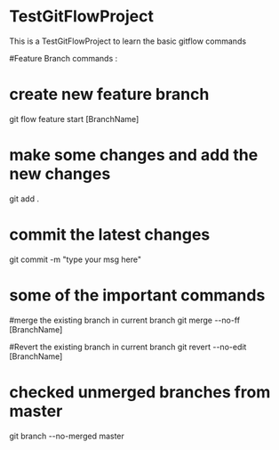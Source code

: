 # TestGitFlowProject
This is a TestGitFlowProject to learn the basic gitflow commands 

#Feature Branch commands : 

# create new feature branch 
git flow feature start [BranchName]
# make some changes and add the new changes 
git add .
# commit the latest changes 
git commit -m "type your msg here"


# some of the important commands 


#merge the existing branch in current branch
git merge --no-ff [BranchName]

#Revert the existing branch in current branch
git revert --no-edit [BranchName]

# checked unmerged branches from master
git branch --no-merged master








